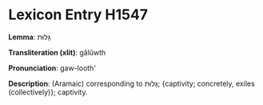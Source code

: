 # Lexicon Entry H1547

**Lemma**: גָּלוּת

**Transliteration (xlit)**: gâlûwth

**Pronunciation**: gaw-looth'

**Description**:
(Aramaic) corresponding to גָּלוּת; {captivity; concretely, exiles (collectively)}; captivity.
